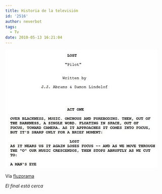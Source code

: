 ```yaml
---
title: Historia de la televisión
id: '2516'
author: neverbot
tags:
  - Tv
date: 2010-05-13 16:21:04
---
```


![201005131620.jpg](./historia-de-la-television/201005131620.jpg)

Vía [fluzorama](http://fluzo.tumblr.com/post/589672332/lost)

_El final está cerca_